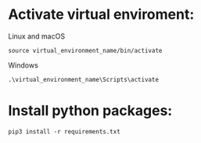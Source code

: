 # Activate virtual enviroment:

Linux and macOS
```
source virtual_environment_name/bin/activate
```

Windows
```
.\virtual_environment_name\Scripts\activate
```


# Install python packages:
```
pip3 install -r requirements.txt
```
